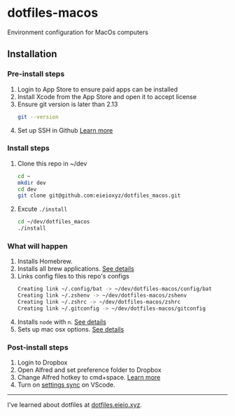 # dotfiles-macos

Environment configuration for MacOs computers

## Installation

### Pre-install steps

1. Login to App Store to ensure paid apps can be installed
1. Install Xcode from the App Store and open it to accept license
1. Ensure git version is later than 2.13
    ```sh
    git --version
    ```
1. Set up SSH in Github [Learn more](https://docs.github.com/en/authentication/connecting-to-github-with-ssh/generating-a-new-ssh-key-and-adding-it-to-the-ssh-agent)



### Install steps
1. Clone this repo in ~/dev
    ```sh
    cd ~
    mkdir dev
    cd dev
    git clone git@github.com:eieioxyz/dotfiles_macos.git
    ```
1. Excute `./install`
    ```sh
    cd ~/dev/dotfiles_macos
    ./install
    ```
### What will happen

1. Installs Homebrew.
1. Installs all brew applications. [See details](./Brewfile)
1. Links config files to this repo's configs
    ```sh
    Creating link ~/.config/bat -> ~/dev/dotfiles-macos/config/bat
    Creating link ~/.zshenv -> ~/dev/dotfiles-macos/zshenv
    Creating link ~/.zshrc -> ~/dev/dotfiles-macos/zshrc
    Creating link ~/.gitconfig -> ~/dev/dotfiles-macos/gitconfig
    ```
1. Installs `node` with `n`. [See details](./setup-node.zsh)
1. Sets up mac osx options. [See details](./setup-macos.zsh)

### Post-install steps
1. Login to Dropbox
1. Open Alfred and set preference folder to Dropbox
1. Change Alfred hotkey to cmd+space. [Learn more](https://www.alfredapp.com/help/troubleshooting/cmd-space/)
1. Turn on [settings sync](https://code.visualstudio.com/docs/editor/settings-sync) on VScode.

---

I've learned about dotfiles at [dotfiles.eieio.xyz](http://dotfiles.eieio.xyz).
